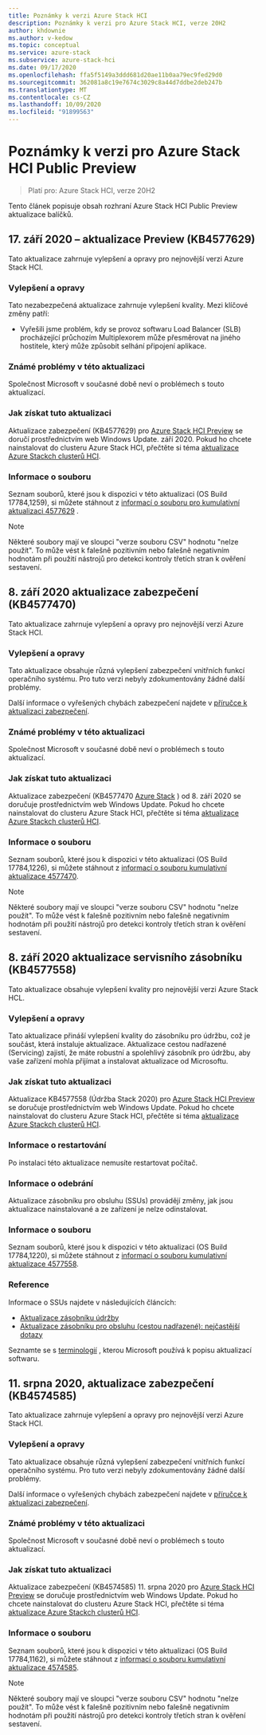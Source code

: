 ```yaml
---
title: Poznámky k verzi Azure Stack HCI
description: Poznámky k verzi pro Azure Stack HCI, verze 20H2
author: khdownie
ms.author: v-kedow
ms.topic: conceptual
ms.service: azure-stack
ms.subservice: azure-stack-hci
ms.date: 09/17/2020
ms.openlocfilehash: ffa5f5149a3ddd681d20ae11b0aa79ec9fed29d0
ms.sourcegitcommit: 362081a8c19e7674c3029c8a44d7ddbe2deb247b
ms.translationtype: MT
ms.contentlocale: cs-CZ
ms.lasthandoff: 10/09/2020
ms.locfileid: "91899563"
---
```

# <a name="release-notes-for-azure-stack-hci-public-preview"></a>Poznámky k verzi pro Azure Stack HCI Public Preview

> Platí pro: Azure Stack HCI, verze 20H2

Tento článek popisuje obsah rozhraní Azure Stack HCI Public Preview aktualizace balíčků.

## <a name="september-17-2020-preview-update-kb4577629"></a>17. září 2020 – aktualizace Preview (KB4577629)

Tato aktualizace zahrnuje vylepšení a opravy pro nejnovější verzi Azure Stack HCI.

### <a name="improvements-and-fixes"></a>Vylepšení a opravy
Tato nezabezpečená aktualizace zahrnuje vylepšení kvality. Mezi klíčové změny patří:
- Vyřešili jsme problém, kdy se provoz softwaru Load Balancer (SLB) procházející průchozím Multiplexorem může přesměrovat na jiného hostitele, který může způsobit selhání připojení aplikace.

### <a name="known-issues-in-this-update"></a>Známé problémy v této aktualizaci
Společnost Microsoft v současné době neví o problémech s touto aktualizací.

### <a name="how-to-get-this-update"></a>Jak získat tuto aktualizaci
Aktualizace zabezpečení (KB4577629) pro [Azure Stack HCI Preview](https://azure.microsoft.com/products/azure-stack/hci/hci-download/) se doručí prostřednictvím web Windows Update. září 2020. Pokud ho chcete nainstalovat do clusteru Azure Stack HCI, přečtěte si téma [aktualizace Azure Stackch clusterů HCI](manage/update-cluster.md).

### <a name="file-information"></a>Informace o souboru
Seznam souborů, které jsou k dispozici v této aktualizaci (OS Build 17784,1259), si můžete stáhnout z [informací o souboru pro kumulativní aktualizaci 4577629](https://download.microsoft.com/download/9/1/a/91addcbb-2b36-408c-ab88-736de42edb98/4577629.csv) .

   > [!NOTE]
   > Některé soubory mají ve sloupci "verze souboru CSV" hodnotu "nelze použít". To může vést k falešně pozitivním nebo falešně negativním hodnotám při použití nástrojů pro detekci kontroly třetích stran k ověření sestavení.

## <a name="september-8-2020-security-update-kb4577470"></a>8. září 2020 aktualizace zabezpečení (KB4577470)

Tato aktualizace zahrnuje vylepšení a opravy pro nejnovější verzi Azure Stack HCI.

### <a name="improvements-and-fixes"></a>Vylepšení a opravy
Tato aktualizace obsahuje různá vylepšení zabezpečení vnitřních funkcí operačního systému. Pro tuto verzi nebyly zdokumentovány žádné další problémy.

Další informace o vyřešených chybách zabezpečení najdete v [příručce k aktualizaci zabezpečení](https://portal.msrc.microsoft.com/security-guidance).

### <a name="known-issues-in-this-update"></a>Známé problémy v této aktualizaci
Společnost Microsoft v současné době neví o problémech s touto aktualizací.

### <a name="how-to-get-this-update"></a>Jak získat tuto aktualizaci
Aktualizace zabezpečení (KB4577470 [Azure Stack](https://azure.microsoft.com/products/azure-stack/hci/hci-download/) ) od 8. září 2020 se doručuje prostřednictvím web Windows Update. Pokud ho chcete nainstalovat do clusteru Azure Stack HCI, přečtěte si téma [aktualizace Azure Stackch clusterů HCI](manage/update-cluster.md).

### <a name="file-information"></a>Informace o souboru
Seznam souborů, které jsou k dispozici v této aktualizaci (OS Build 17784,1226), si můžete stáhnout z [informací o souboru kumulativní aktualizace 4577470](https://download.microsoft.com/download/3/c/4/3c468525-5867-4cc3-8d34-dba88989adab/4577470.csv).

   > [!NOTE]
   > Některé soubory mají ve sloupci "verze souboru CSV" hodnotu "nelze použít". To může vést k falešně pozitivním nebo falešně negativním hodnotám při použití nástrojů pro detekci kontroly třetích stran k ověření sestavení.

## <a name="september-8-2020-servicing-stack-update-kb4577558"></a>8. září 2020 aktualizace servisního zásobníku (KB4577558)

Tato aktualizace obsahuje vylepšení kvality pro nejnovější verzi Azure Stack HCL.

### <a name="improvements-and-fixes"></a>Vylepšení a opravy
Tato aktualizace přináší vylepšení kvality do zásobníku pro údržbu, což je součást, která instaluje aktualizace. Aktualizace cestou nadřazené (Servicing) zajistí, že máte robustní a spolehlivý zásobník pro údržbu, aby vaše zařízení mohla přijímat a instalovat aktualizace od Microsoftu.

### <a name="how-to-get-this-update"></a>Jak získat tuto aktualizaci
Aktualizace KB4577558 (Údržba Stack 2020) pro [Azure Stack HCI Preview](https://azure.microsoft.com/products/azure-stack/hci/hci-download/) se doručuje prostřednictvím web Windows Update. Pokud ho chcete nainstalovat do clusteru Azure Stack HCI, přečtěte si téma [aktualizace Azure Stackch clusterů HCI](manage/update-cluster.md).

### <a name="restart-information"></a>Informace o restartování 
Po instalaci této aktualizace nemusíte restartovat počítač.

### <a name="removal-information"></a>Informace o odebrání
Aktualizace zásobníku pro obsluhu (SSUs) provádějí změny, jak jsou aktualizace nainstalované a ze zařízení je nelze odinstalovat.

### <a name="file-information"></a>Informace o souboru
Seznam souborů, které jsou k dispozici v této aktualizaci (OS Build 17784,1220), si můžete stáhnout z [informací o souboru kumulativní aktualizace 4577558](https://download.microsoft.com/download/8/f/6/8f612a9b-cb4e-4832-9397-156760848592/4577558.csv).

### <a name="references"></a>Reference

Informace o SSUs najdete v následujících článcích:

- [Aktualizace zásobníku údržby](/windows/deployment/update/servicing-stack-updates)
- [Aktualizace zásobníku pro obsluhu (cestou nadřazené): nejčastější dotazy](https://support.microsoft.com/help/4535697)

Seznamte se s [terminologií](https://support.microsoft.com/help/824684) , kterou Microsoft používá k popisu aktualizací softwaru.

## <a name="august-11-2020-security-update-kb4574585"></a>11. srpna 2020, aktualizace zabezpečení (KB4574585)

Tato aktualizace zahrnuje vylepšení a opravy pro nejnovější verzi Azure Stack HCI.

### <a name="improvements-and-fixes"></a>Vylepšení a opravy
Tato aktualizace obsahuje různá vylepšení zabezpečení vnitřních funkcí operačního systému. Pro tuto verzi nebyly zdokumentovány žádné další problémy.

Další informace o vyřešených chybách zabezpečení najdete v [příručce k aktualizaci zabezpečení](https://portal.msrc.microsoft.com/security-guidance).

### <a name="known-issues-in-this-update"></a>Známé problémy v této aktualizaci
Společnost Microsoft v současné době neví o problémech s touto aktualizací.

### <a name="how-to-get-this-update"></a>Jak získat tuto aktualizaci
Aktualizace zabezpečení (KB4574585) 11. srpna 2020 pro [Azure Stack HCI Preview](https://azure.microsoft.com/products/azure-stack/hci/hci-download/) se doručuje prostřednictvím web Windows Update. Pokud ho chcete nainstalovat do clusteru Azure Stack HCI, přečtěte si téma [aktualizace Azure Stackch clusterů HCI](manage/update-cluster.md).

### <a name="file-information"></a>Informace o souboru
Seznam souborů, které jsou k dispozici v této aktualizaci (OS Build 17784,1162), si můžete stáhnout z [informací o souboru kumulativní aktualizace 4574585](https://download.microsoft.com/download/7/f/4/7f451def-76c5-4cc0-9929-0c5efeb27d2f/4574585.csv).

   > [!NOTE]
   > Některé soubory mají ve sloupci "verze souboru CSV" hodnotu "nelze použít". To může vést k falešně pozitivním nebo falešně negativním hodnotám při použití nástrojů pro detekci kontroly třetích stran k ověření sestavení.